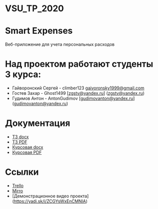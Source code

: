 # VSU_TP_2020
# Smart Expenses
Веб-приложение для учета персональных расходов

# Над проектом работают студенты 3 курса:
+ Гайворонский Сергей - climber123 [gaivoronsky1999@gmail.com](gaivoronsky1999@gmail.com)
+ Гостев Захар - Ghost1499 [zgstv@yandex.ru] (zgstv@yandex.ru)
+ Гудимов Антон - AntonGudimov [gudimovanton@yandex.ru] (gudimovanton@yandex.ru)

# Документация
+ [ТЗ docx](https://github.com/climber123/VSU_TP_2020/blob/master/Documents/Tekhnicheskoe_zadanie.docx)
+ [ТЗ PDF](https://github.com/climber123/VSU_TP_2020/blob/master/Documents/Tekhnicheskoe_zadanie.pdf)
+ [Курсовая docx](https://github.com/climber123/VSU_TP_2020/blob/master/Documents/Kursovoy_proekt_Tekhnologii_programmirovania_2.docx)
+ [Курсовая PDF](https://github.com/climber123/VSU_TP_2020/blob/master/Documents/Kursovoy_proekt_Tekhnologii_programmirovania_2.pdf)

# Ссылки
+ [Trello](https://trello.com/b/xaVoEDSt/%D0%BA%D1%83%D1%80%D1%81%D0%BE%D0%B2%D0%BE%D0%B9-%D0%BF%D1%80%D0%BE%D0%B5%D0%BA%D1%82-%D1%82%D0%B5%D1%85%D0%BD%D0%BE%D0%BB%D0%BE%D0%B3%D0%B8%D0%B8-%D0%BF%D1%80%D0%BE%D0%B3%D1%80%D0%B0%D0%BC%D0%BC%D0%B8%D1%80%D0%BE%D0%B2%D0%B0%D0%BD%D0%B8%D1%8F)
+ [Mirro](https://miro.com/app/board/o9J_kvYI1Cs=/)
+ [Демонстрационное видео проекта] (https://yadi.sk/i/ZCGYsWxEnCMNIA)


